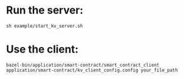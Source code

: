 

# Run the server:
```
sh example/start_kv_server.sh
```

# Use the client:
```
bazel-bin/application/smart-contract/smart_contract_client application/smart-contract/kv_client_config.config your_file_path
```
